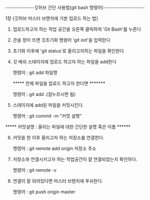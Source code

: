 --------------깃허브 간단 사용법(git bash 명령어)--------------------

1장 {깃허브 마스터 브랜치에 기본 업로드 하는 법} 

1. 업로드하고자 하는 작업 공간을 오른쪽 클릭하여 'Git Bash'를 누른다

2.  콘솔 창이 뜨면 깃초기화 명령어 'git init'을 입력한다 

3. 초기화 이후에 'git status'로 올리고자하는 파일을 확인한다 

4. 깃 배쉬 스테이지에 업로드 하고자 하는 파일을 add한다 
  
    명령어 : git add 파일명 
   
   ***** 전체 파일을 업로드 하고자 한다면 *******
    
    명령어 : git add .(점누르시면 됨)

5. 스테이지에 add된 파일을 커밋시킨다. 
    
    명령어 : git commit -m "커밋 설명" 
    
  *****  커밋설명 : 올리는 파일에 대한 간단한 설명 혹은 이름 ******

6. 커밋을 한 이후 올리고자 하는 저장소를 연결한다. 
    
    명령어 : git remote add origin 저장소 주소 

7. 저장소와 연결시키고자 하는 작업공간이 잘 연결되었는지 확인하다. 
    
    명령어 : git remote -v  

8. 연결이 잘 되어있다면 마스터 브렌치에 푸쉬한다. 
    
    명령어 : git push origin master 
